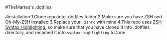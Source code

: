 #TheMartes's .dotfiles

#installation
1.Clone repo into .dotfiles folder
2.Make sure you have ZSH and Oh-My-ZSH installed
3.Replace your `.zshrc` with mine
4.This repo uses [ZSH Syntax Highlighting](https://github.com/zsh-users/zsh-syntax-highlighting/blob/master/INSTALL.md), so make sure that you have cloned it into .dotfiles directory, and renamed it into `syntax-highlighting`
5.Done
